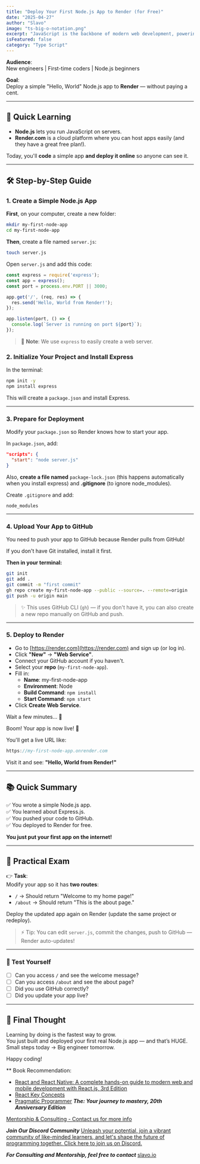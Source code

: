 ```yaml
---
title: "Deploy Your First Node.js App to Render (for Free)"
date: "2025-04-27"
author: "Slavo"
image: "ts-big-o-notation.png"
excerpt: "JavaScript is the backbone of modern web development, powering everything from dynamic websites to complex web applications."
isFeatured: false
category: "Type Script"
---
```


**Audience**:  
New engineers | First-time coders | Node.js beginners

**Goal**:  
Deploy a simple "Hello, World" Node.js app to **Render** — without paying a cent.

---

## 🧠 Quick Learning

- **Node.js** lets you run JavaScript on servers.
- **Render.com** is a cloud platform where you can host apps easily (and they have a great free plan!).

Today, you'll **code** a simple app **and deploy it online** so anyone can see it.

---

## 🛠️ Step-by-Step Guide

### 1. Create a Simple Node.js App

**First**, on your computer, create a new folder:

```bash
mkdir my-first-node-app
cd my-first-node-app
```

**Then**, create a file named `server.js`:

```bash
touch server.js
```

Open `server.js` and add this code:

```javascript
const express = require('express');
const app = express();
const port = process.env.PORT || 3000;

app.get('/', (req, res) => {
  res.send('Hello, World from Render!');
});

app.listen(port, () => {
  console.log(`Server is running on port ${port}`);
});
```

> 🧠 **Note**: We use `express` to easily create a web server.  

### 2. Initialize Your Project and Install Express

In the terminal:

```bash
npm init -y
npm install express
```

This will create a `package.json` and install Express.

---

### 3. Prepare for Deployment

Modify your `package.json` so Render knows how to start your app.  

In `package.json`, add:

```json
"scripts": {
  "start": "node server.js"
}
```

Also, **create a file named** `package-lock.json` (this happens automatically when you install express) and **.gitignore** (to ignore node_modules).

Create `.gitignore` and add:

```terminal
node_modules
```

---

### 4. Upload Your App to GitHub

You need to push your app to GitHub because Render pulls from GitHub!

If you don't have Git installed, install it first.

**Then in your terminal:**

```bash
git init
git add .
git commit -m "first commit"
gh repo create my-first-node-app --public --source=. --remote=origin
git push -u origin main
```

> ✨ This uses GitHub CLI (`gh`) — if you don't have it, you can also create a new repo manually on GitHub and push.

---

### 5. Deploy to Render

- Go to [https://render.com](https://render.com) and sign up (or log in).
- Click **"New"** → **"Web Service"**.
- Connect your GitHub account if you haven't.
- Select your **repo** (`my-first-node-app`).
- Fill in:
  - **Name**: my-first-node-app
  - **Environment**: Node
  - **Build Command**: `npm install`
  - **Start Command**: `npm start`
- Click **Create Web Service**.

Wait a few minutes... 🚀

Boom! Your app is now live! 🎉

You'll get a live URL like:

```javascript
https://my-first-node-app.onrender.com
```

Visit it and see: **"Hello, World from Render!"**  

---

## 📚 Quick Summary

✅ You wrote a simple Node.js app.  
✅ You learned about Express.js.  
✅ You pushed your code to GitHub.  
✅ You deployed to Render for free.

**You just put your first app on the internet!**

---

## 📝 Practical Exam

👉 **Task**:  
Modify your app so it has **two routes**:

- `/` → Should return "Welcome to my home page!"
- `/about` → Should return "This is the about page."

Deploy the updated app again on Render (update the same project or redeploy).

> ⚡ Tip: You can edit `server.js`, commit the changes, push to GitHub — Render auto-updates!

---

### 🧪 Test Yourself

- [ ] Can you access `/` and see the welcome message?
- [ ] Can you access `/about` and see the about page?
- [ ] Did you use GitHub correctly?
- [ ] Did you update your app live?

---

## 🎯 Final Thought

Learning by doing is the fastest way to grow.  
You just built and deployed your first real Node.js app — and that’s HUGE.  
Small steps today → Big engineer tomorrow.

Happy coding!

\*\* Book Recommendation:

- [React and React Native: A complete hands-on guide to modern web and mobile development with React.js, 3rd Edition](https://amzn.to/3CStF7m)
- [React Key Concepts](https://amzn.to/43XOCJM)
- [Pragmatic Programmer](https://amzn.to/3W1P4oL) **_The: Your journey to mastery, 20th Anniversary Edition_**

[Mentorship & Consulting - Contact us for more info](/contact)

**_Join Our Discord Community_** [Unleash your potential, join a vibrant community of like-minded learners, and let's shape the future of programming together. Click here to join us on Discord.](https://discord.gg/A75tvDvZ)

**_For Consulting and Mentorship, feel free to contact_** [slavo.io](/contact)
